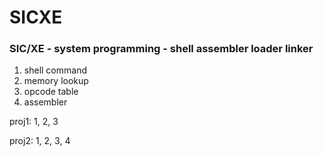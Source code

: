 # SICXE
### SIC/XE - system programming - shell assembler loader linker

1. shell command
2. memory lookup
3. opcode table
4. assembler

proj1: 1, 2, 3

proj2: 1, 2, 3, 4
